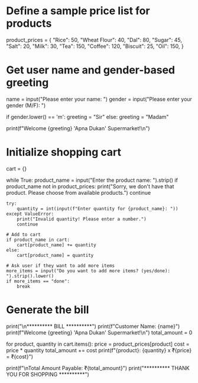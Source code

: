 # Define a sample price list for products
product_prices = {
    "Rice": 50, "Wheat Flour": 40, "Dal": 80, "Sugar": 45, "Salt": 20,
    "Milk": 30, "Tea": 150, "Coffee": 120, "Biscuit": 25, "Oil": 150,
}

# Get user name and gender-based greeting
name = input("Please enter your name: ")
gender = input("Please enter your gender (M/F): ")

if gender.lower() == 'm':
    greeting = "Sir"
else:
    greeting = "Madam"

print(f"Welcome {greeting}  'Apna Dukan' Supermarket!\n")

# Initialize shopping cart
cart = {}

while True:
    product_name = input("Enter the product name: ").strip()
    if product_name not in product_prices:
        print("Sorry, we don't have that product. Please choose from available products.")
        continue

    try:
        quantity = int(input(f"Enter quantity for {product_name}: "))
    except ValueError:
        print("Invalid quantity! Please enter a number.")
        continue

    # Add to cart
    if product_name in cart:
        cart[product_name] += quantity
    else:
        cart[product_name] = quantity

    # Ask user if they want to add more items
    more_items = input("Do you want to add more items? (yes/done): ").strip().lower()
    if more_items == "done":
        break

# Generate the bill
print("\n********** BILL **********")
print(f"Customer Name: {name}")
print(f"Welcome {greeting}  'Apna Dukan' Supermarket!\n")
total_amount = 0

for product, quantity in cart.items():
    price = product_prices[product]
    cost = price * quantity
    total_amount += cost
    print(f"{product}: {quantity} x ₹{price} = ₹{cost}")

print(f"\nTotal Amount Payable: ₹{total_amount}")
print("********** THANK YOU FOR SHOPPING **********")
